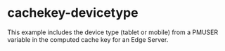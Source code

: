 # cachekey-devicetype

This example includes the device type (tablet or mobile) from a PMUSER variable in the computed cache key for an Edge Server.